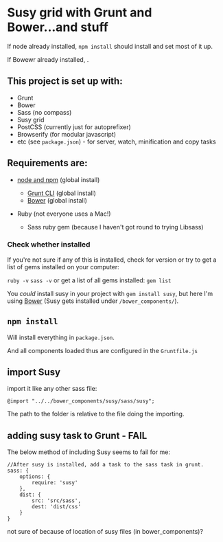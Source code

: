 # Susy grid with Grunt and Bower...and stuff

If node already installed, `npm install` should install and set most of it up.

If Bowewr already installed, .

## This project is set up with:

- Grunt
- Bower
- Sass (no compass)
-	Susy grid
- PostCSS (currently just for autoprefixer)
- Browserify (for modular javascript)
- etc (see `package.json`) - for server, watch, minification and copy tasks

## Requirements are:

- [node and npm](http://nodejs.org/) (global install)
	- [Grunt CLI](http://gruntjs.com/getting-started#installing-the-cli) (global install)
	- [Bower](http://bower.io/#install-bower) (global install)

- Ruby (not everyone uses a Mac!)
	- Sass ruby gem (because I haven't got round to trying Libsass)

### Check whether installed

If you're not sure if any of this is installed, check for version or try to get a list of gems installed on your computer:

`ruby -v`
`sass -v`
or get a list of all gems installed: 
`gem list`

You _could_ install susy in your project with `gem install susy`, but here I'm using [Bower](http://bower.io/) (Susy gets installed under `/bower_components/`).

## `npm install`
 
Will install everything in `package.json`.

And all components loaded thus are configured in the `Gruntfile.js`

## import Susy

import it like any other sass file:

`@import "../../bower_components/susy/sass/susy";`

The path to the folder is relative to the file doing the importing.


## adding susy task to Grunt - FAIL

The below method of including Susy seems to fail for me:

	//After susy is installed, add a task to the sass task in grunt.
	sass: {
		options: {
			require: 'susy'
		},
		dist: {
			src: 'src/sass',
			dest: 'dist/css'
		}
	}

not sure of because of location of susy files (in bower_components)? 


